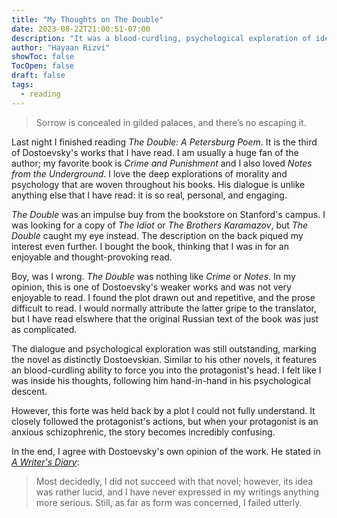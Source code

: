 ```yaml
---
title: "My Thoughts on The Double"
date: 2023-08-22T21:00:51-07:00
description: "It was a blood-curdling, psychological exploration of identity with an underwhelming plot."
author: "Hayaan Rizvi"
showToc: false
TocOpen: false
draft: false
tags:
  - reading
---
```


> Sorrow is concealed in gilded palaces, and there’s no escaping it.

Last night I finished reading _The Double: A Petersburg Poem_. It is the third of Dostoevsky's works that I have read. I am usually a huge fan of the author; my favorite book is _Crime and Punishment_ and I also loved _Notes from the Underground_. I love the deep explorations of morality and psychology that are woven throughout his books. His dialogue is unlike anything else that I have read: it is so real, personal, and engaging.

_The Double_ was an impulse buy from the bookstore on Stanford's campus. I was looking for a copy of _The Idiot_ or _The Brothers Karamazov_, but _The Double_ caught my eye instead. The description on the back piqued my interest even further. I bought the book, thinking that I was in for an enjoyable and thought-provoking read.

Boy, was I wrong. _The Double_ was nothing like _Crime_ or _Notes_. In my opinion, this is one of Dostoevsky's weaker works and was not very enjoyable to read. I found the plot drawn out and repetitive, and the prose difficult to read. I would normally attribute the latter gripe to the translator, but I have read elswhere that the original Russian text of the book was just as complicated.

The dialogue and psychological exploration was still outstanding, marking the novel as distinctly Dostoevskian. Similar to his other novels, it features an blood-curdling ability to force you into the protagonist's head. I felt like I was inside his thoughts, following him hand-in-hand in his psychological descent. 

However, this forte was held back by a plot I could not fully understand. It closely followed the protagonist's actions, but when your protagonist is an anxious schizophrenic, the story becomes incredibly confusing.

In the end, I agree with Dostoevsky's own opinion of the work. He stated in _[A Writer's Diary](https://en.wikipedia.org/wiki/A_Writer%27s_Diary)_:
> Most decidedly, I did not succeed with that novel; however, its idea was rather lucid, and I have never expressed in my writings anything more serious. Still, as far as form was concerned, I failed utterly.

